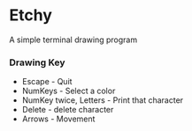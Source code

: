 Etchy
======
A simple terminal drawing program

### Drawing Key
* Escape - Quit
* NumKeys - Select a color
* NumKey twice, Letters - Print that character
* Delete - delete character
* Arrows - Movement
